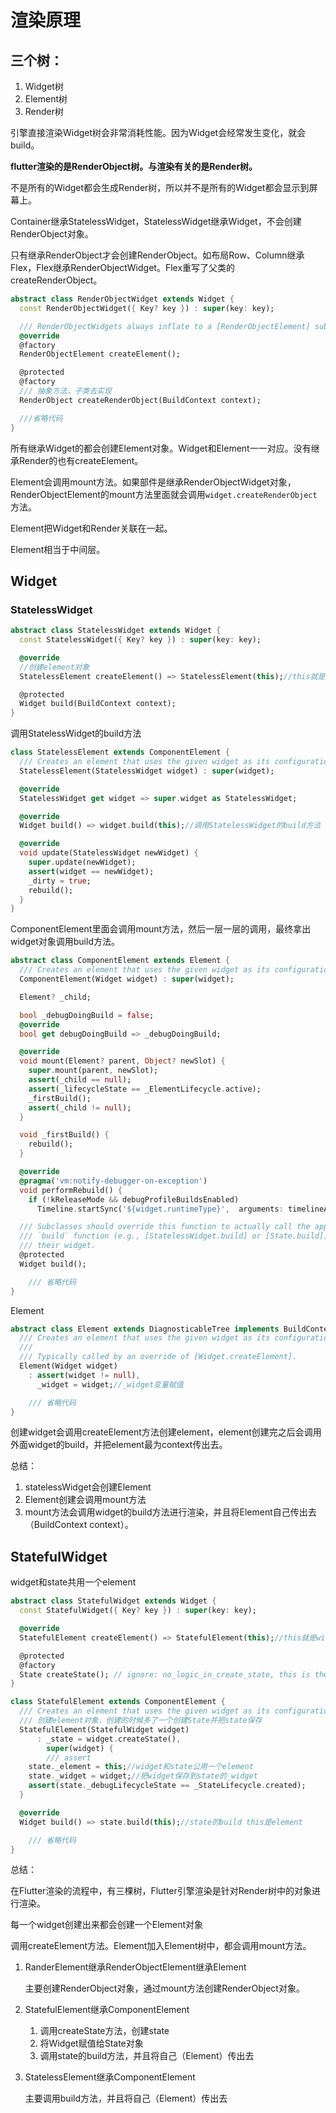 # 渲染原理

## 三个树：

1. Widget树
2. Element树
3. Render树

引擎直接渲染Widget树会非常消耗性能。因为Widget会经常发生变化，就会build。

**flutter渲染的是RenderObject树。与渲染有关的是Render树。**

不是所有的Widget都会生成Render树，所以并不是所有的Widget都会显示到屏幕上。

Container继承StatelessWidget，StatelessWidget继承Widget，不会创建RenderObject对象。

只有继承RenderObject才会创建RenderObject。如布局Row、Column继承Flex，Flex继承RenderObjectWidget。Flex重写了父类的createRenderObject。

```dart
abstract class RenderObjectWidget extends Widget {
  const RenderObjectWidget({ Key? key }) : super(key: key);

  /// RenderObjectWidgets always inflate to a [RenderObjectElement] subclass.
  @override
  @factory
  RenderObjectElement createElement();

  @protected
  @factory
  /// 抽象方法，子类去实现
  RenderObject createRenderObject(BuildContext context);

  ///省略代码
}
```

所有继承Widget的都会创建Element对象。Widget和Element一一对应。没有继承Render的也有createElement。

Element会调用mount方法。如果部件是继承RenderObjectWidget对象，RenderObjectElement的mount方法里面就会调用`widget.createRenderObject`方法。

Element把Widget和Render关联在一起。

Element相当于中间层。

## Widget

### StatelessWidget

```dart
abstract class StatelessWidget extends Widget {
  const StatelessWidget({ Key? key }) : super(key: key);

  @override
  //创建element对象
  StatelessElement createElement() => StatelessElement(this);//this就是widget

  @protected
  Widget build(BuildContext context);
}
```

调用StatelessWidget的build方法

```dart
class StatelessElement extends ComponentElement {
  /// Creates an element that uses the given widget as its configuration.
  StatelessElement(StatelessWidget widget) : super(widget);

  @override
  StatelessWidget get widget => super.widget as StatelessWidget;

  @override
  Widget build() => widget.build(this);//调用StatelessWidget的build方法

  @override
  void update(StatelessWidget newWidget) {
    super.update(newWidget);
    assert(widget == newWidget);
    _dirty = true;
    rebuild();
  }
}
```

ComponentElement里面会调用mount方法，然后一层一层的调用，最终拿出widget对象调用build方法。

```dart
abstract class ComponentElement extends Element {
  /// Creates an element that uses the given widget as its configuration.
  ComponentElement(Widget widget) : super(widget);

  Element? _child;

  bool _debugDoingBuild = false;
  @override
  bool get debugDoingBuild => _debugDoingBuild;

  @override
  void mount(Element? parent, Object? newSlot) {
    super.mount(parent, newSlot);
    assert(_child == null);
    assert(_lifecycleState == _ElementLifecycle.active);
    _firstBuild();
    assert(_child != null);
  }

  void _firstBuild() {
    rebuild();
  }

  @override
  @pragma('vm:notify-debugger-on-exception')
  void performRebuild() {
    if (!kReleaseMode && debugProfileBuildsEnabled)
      Timeline.startSync('${widget.runtimeType}',  arguments: timelineArgumentsIndicatingLandmarkEvent);

  /// Subclasses should override this function to actually call the appropriate
  /// `build` function (e.g., [StatelessWidget.build] or [State.build]) for
  /// their widget.
  @protected
  Widget build();

	/// 省略代码
}
```

Element

```dart
abstract class Element extends DiagnosticableTree implements BuildContext {
  /// Creates an element that uses the given widget as its configuration.
  ///
  /// Typically called by an override of [Widget.createElement].
  Element(Widget widget)
    : assert(widget != null),
      _widget = widget;//_widget变量赋值

	/// 省略代码
}
```

创建widget会调用createElement方法创建element，element创建完之后会调用外面widget的build，并把element最为context传出去。

总结：

1. statelessWidget会创建Element
2. Element创建会调用mount方法
3. mount方法会调用widget的build方法进行渲染，并且将Element自己传出去（BuildContext context）。

## StatefulWidget

widget和state共用一个element

```dart
abstract class StatefulWidget extends Widget {
  const StatefulWidget({ Key? key }) : super(key: key);

  @override
  StatefulElement createElement() => StatefulElement(this);//this就是widget

  @protected
  @factory
  State createState(); // ignore: no_logic_in_create_state, this is the original sin
}
```

```dart
class StatefulElement extends ComponentElement {
  /// Creates an element that uses the given widget as its configuration.
  /// 创建element对象，创建的时候多了一个创建State并把state保存
  StatefulElement(StatefulWidget widget)
      : _state = widget.createState(),
        super(widget) {
		/// assert
    state._element = this;//widget和state公用一个element
    state._widget = widget;//把widget保存到state的_widget
    assert(state._debugLifecycleState == _StateLifecycle.created);
  }

  @override
  Widget build() => state.build(this);//state的build this是element

	/// 省略代码
}
```

总结：

在Flutter渲染的流程中，有三棵树，Flutter引擎渲染是针对Render树中的对象进行渲染。

每一个widget创建出来都会创建一个Element对象

调用createElement方法。Element加入Element树中，都会调用mount方法。

1. RanderElement继承RenderObjectElement继承Element

   主要创建RenderObject对象，通过mount方法创建RenderObject对象。

2. StatefulElement继承ComponentElement

   1. 调用createState方法，创建state
   2. 将Widget赋值给State对象
   3. 调用state的build方法，并且将自己（Element）传出去

3. StatelessElement继承ComponentElement

   主要调用build方法，并且将自己（Element）传出去

   





























